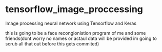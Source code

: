 # tensorflow_image_proccessing
Image processing neural network using Tensorflow and Keras 

this is going to be a face recongionistion program of me and some friends(dont worry no names or actaul data will be provided im going to scrub all that out before this gets commited)
